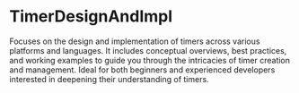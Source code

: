 # TimerDesignAndImpl
Focuses on the design and implementation of timers across various platforms and languages. It includes conceptual overviews, best practices, and working examples to guide you through the intricacies of timer creation and management. Ideal for both beginners and experienced developers interested in deepening their understanding of timers.
